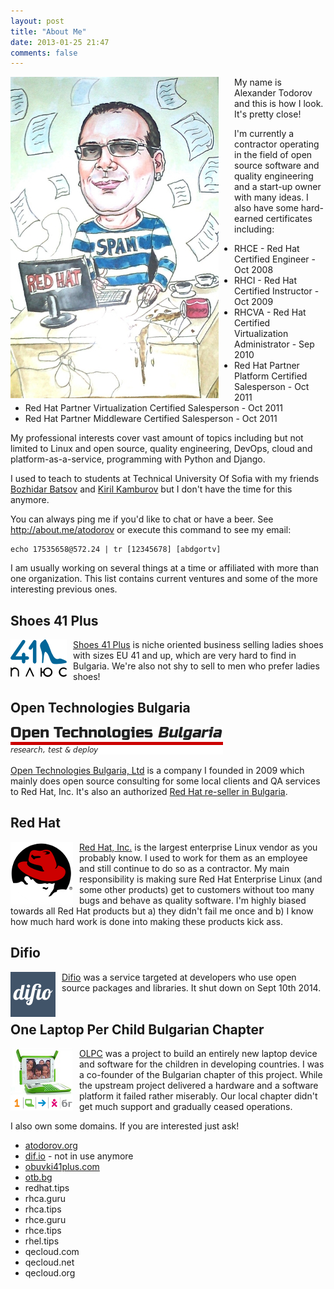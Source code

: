 ```yaml
---
layout: post
title: "About Me"
date: 2013-01-25 21:47
comments: false
---
```


<img style="float:left; margin-right: 25px;" src="/images/aboutme2.jpg" alt="This is how I look" title="This is how I look"/>

My name is Alexander Todorov and this is how I look. It's pretty close!

I'm currently a contractor operating in the field of open source software and
quality engineering and a start-up owner with many ideas.
I also have some hard-earned certificates including:

* RHCE - Red Hat Certified Engineer - Oct 2008
* RHCI - Red Hat Certified Instructor - Oct 2009
* RHCVA - Red Hat Certified Virtualization Administrator - Sep 2010
* Red Hat Partner Platform Certified Salesperson - Oct 2011
* Red Hat Partner Virtualization Certified Salesperson - Oct 2011
* Red Hat Partner Middleware Certified Salesperson - Oct 2011

My professional interests cover vast amount of topics including but not limited
to Linux and open source, quality engineering, DevOps, cloud and
platform-as-a-service, programming with Python and Django.

I used to teach to students at Technical University Of Sofia with my friends
[Bozhidar Batsov](http://batsov.com) and [Kiril Kamburov](http://uk.linkedin.com/in/kirilkamburov)
but I don't have the time for this anymore. 

You can always ping me if you'd like to chat or have a beer. See <http://about.me/atodorov>
or execute this command to see my email:

    echo 17535658@572.24 | tr [12345678] [abdgortv]


I am usually working on several things at a time or affiliated with more than one
organization. This list contains current ventures and some of the more interesting
previous ones.


Shoes 41 Plus
--------------

<img style="float: left; margin-right: 10px;" src="/images/logos/obuvki41plus.png" alt="obuvki41plus" />

[Shoes 41 Plus](http://obuvki41plus.com) is niche oriented business selling ladies shoes with
sizes EU 41 and up, which are very hard to find in Bulgaria. We're also not shy to sell to men
who prefer ladies shoes!
<br />


Open Technologies Bulgaria
---------------------------

!["OTB"](/images/logos/otb.png "OTB")

[Open Technologies Bulgaria, Ltd](http://otb.bg) is a company I founded in 2009 which
mainly does open source consulting for some local clients and QA services to Red Hat, Inc. It's
also an authorized
[Red Hat re-seller in Bulgaria](http://redhat.force.com/finder/PFPartnerDetail?id=0016000000LxykhAAB).


Red Hat
-------

<img style="float: left; margin-right: 10px;" src="/images/logos/redhat.png" alt="RedHat" />

[Red Hat, Inc.](http://redhat.com) is the largest enterprise Linux vendor as you probably know.
I used to work for them as an employee and still continue to do so as a contractor. My main responsibility
is making sure Red Hat Enterprise Linux (and some other products) get to customers without too
many bugs and behave as quality software. I'm highly biased towards all Red Hat products but
a) they didn't fail me once and b) I know how much hard work is done into making these products
kick ass.



Difio
-----

<img style="float: left; margin-right: 10px;" src="/images/logos/difio.png" alt="Difio" />

[Difio](http://www.dif.io) was a service targeted at developers
who use open source packages and libraries. It shut down on Sept 10th 2014.
<br /><br />

One Laptop Per Child Bulgarian Chapter
--------------------------------------

<img style="float: left; margin-right: 10px;" src="/images/logos/olpcbg.png" alt="OLPC.bg" />

[OLPC](http://laptop.org) was a project to build an entirely new laptop device and software for the children
in developing countries. I was a co-founder of the Bulgarian chapter of this project.
While the upstream project delivered a hardware and a software platform it failed rather miserably.
Our local chapter didn't get much support and gradually ceased operations.


I also own some domains. If you are interested just ask!

* [atodorov.org](http://atodorov.org)
* [dif.io](http://www.dif.io) - not in use anymore
* [obuvki41plus.com](http://obuvki41plus.com)
* [otb.bg](http://otb.bg)
* redhat.tips
* rhca.guru
* rhca.tips
* rhce.guru
* rhce.tips
* rhel.tips
* qecloud.com
* qecloud.net
* qecloud.org
